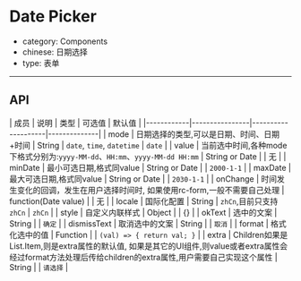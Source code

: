 # Date Picker

- category: Components
- chinese: 日期选择
- type: 表单

---

## API

| 成员        | 说明           | 类型        |  可选值       | 默认值       |
|------------|----------------|--------------------|--------------|
| mode  | 日期选择的类型,可以是日期、时间、日期+时间 | String | `date`, `time`, `datetime`  | `date`  |
| value | 当前选中时间,各种mode下格式分别为:`yyyy-MM-dd`、`HH:mm`、`yyyy-MM-dd HH:mm` | String or Date |   |  无  |
| minDate   | 最小可选日期,格式同value | String or Date |   |  `2000-1-1`  |
| maxDate   | 最大可选日期,格式同value | String or Date |   |  `2030-1-1`  |
| onChange   | 时间发生变化的回调，发生在用户选择时间时, 如果使用rc-form,一般不需要自己处理 | function(Date value) |   |  无  |
| locale   | 国际化配置	 | String | `zhCn`,目前只支持`zhCn`  |  `zhCn` |
| style   | 自定义内联样式 | Object |   |  {}  |
| okText   | 选中的文案 | String |   |  `确定`  |
| dismissText  | 取消选中的文案 | String |   |  `取消`  |
| format   | 格式化选中的值 | Function |   | `(val) => { return val; }`  |
| extra   | Children如果是List.Item,则是extra属性的默认值, 如果是其它的UI组件,则value或者extra属性会经过format方法处理后传给children的extra属性,用户需要自己实现这个属性 | String |   |  `请选择`  |
